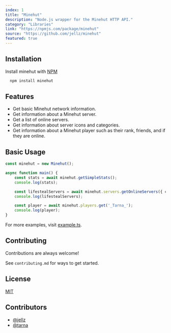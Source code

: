 ```yaml
---
index: 1
title: "Minehut"
description: "Node.js wrapper for the Minehut HTTP API."
category: "Libraries"
link: "https://npmjs.com/package/minehut"
source: "https://github.com/jellz/minehut"
featured: true
---
```


## Installation
Install minehut with [NPM](https://npmjs.com)

```bash
  npm install minehut
```

## Features
- Get basic Minehut network information.
- Get information about a Minehut server.
- Get a list of online servers.
- Get information about server icons and categories.
- Get information about a Minehut player such as their rank, friends, and if they are online.

## Basic Usage
```ts
const minehut = new Minehut();

async function main() {
    const stats = await minehut.getSimpleStats();
    console.log(stats);

    const lifestealServers = await minehut.servers.getOnlineServers({ category: "lifesteal" });
    console.log(lifestealServers);

    const player = await minehut.players.get('_Tarna_');
    console.log(player);
}
```

For more examples, visit [example.ts](https://github.com/jellz/minehut/blob/master/src/example.ts).

## Contributing
Contributions are always welcome!

See `contributing.md` for ways to get started.

## License
[MIT](https://choosealicense.com/licenses/mit/)

## Contributors
- [@jellz](https://www.github.com/jellz)
- [@tarna](https://www.github.com/tarna)